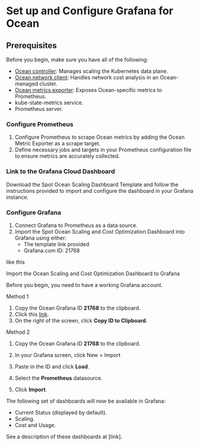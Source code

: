 <meta name="robots" content="noindex">

# Set up and Configure Grafana for Ocean

## Prerequisites

Before you begin, make sure you have all of the following:

* [Ocean controller](https://docs.spot.io/ocean/tutorials/ocean-controller-v2/): Manages scaling the Kubernetes data plane.
* [Ocean network client](https://docs.spot.io/ocean/tutorials/install-network-client-v2): Handles network cost analysis in an Ocean-managed cluster.
* [Ocean metrics exporter](https://docs.spot.io/ocean/tools-and-integrations/prometheus/scrape?id=install-the-exporter): Exposes Ocean-specific metrics to Prometheus.
* kube-state-metrics service.
* Prometheus server.

### Configure Prometheus

1. Configure Prometheus to scrape Ocean metrics by adding the Ocean Metric Exporter as a scrape target.
2. Define necessary jobs and targets in your Prometheus configuration file to ensure metrics are accurately collected.

### Link to the Grafana Cloud Dashboard

Download the Spot Ocean Scaling Dashboard Template and follow the instructions provided to import and configure the dashboard in your Grafana instance.

### Configure Grafana

1. Connect Grafana to Prometheus as a data source.
2. Import the Spot Ocean Scaling and Cost Optimization Dashboard into Grafana using either:
    * The template link provided
    * Grafana.com ID: 21768
  


like this

Import the Ocean Scaling and Cost Optimization Dashboard to Grafana

Before you begin, you need to have a working Grafana account.

Method 1

1. Copy the Ocean Grafana ID **21768** to the clipboard.
2. Click this [link](https://grafana.com/grafana/dashboards/21768-spot-ocean-scaling-and-cost-optimization-dashboard/).
3. On the right of the screen, click **Copy ID to Clipboard**.

Method 2

1. Copy the Ocean Grafana ID **21768** to the clipboard.
2. In your Grafana screen, click New > Import

3. Paste in the ID and click **Load**.
4. Select the **Prometheus** datasource.
5. Click **Import**. 

The following set of dashboards will now be available in Grafana:

* Current Status (displayed by default).
* Scaling.
* Cost and Usage.

See a description of these dashboards at [link].











